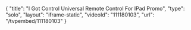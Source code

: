 {
    "title": "I Got Control Universal Remote Control For IPad Promo",
    "type": "solo",
    "layout": "iframe-static",
    "videoId": "111180103",
    "url": "\/tvpembed\/111180103"
}